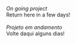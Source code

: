 _On going project_
<br/>
Return here in a few days!
<br/>
<br/>
_Projeto em andamento_
<br/>
Volte daqui alguns dias!
